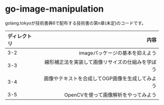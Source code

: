 # go-image-manipulation

golang.tokyoが技術書典6で配布する技術書の第n章(未定)のコードです。

|ディレクトリ|内容|
|:-----------|------------:|
|3-2|imageパッケージの基本を抑えよう|
|3-3|線形補正法を実装して画像リサイズの仕組みを学ぼう|
|3-4|画像やテキストを合成してOGP画像を生成してみよう|
|3-5|OpenCVを使って画像解析をやってみよう|
